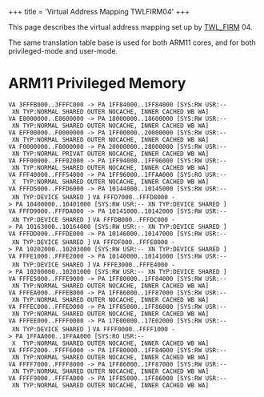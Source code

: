 +++
title = 'Virtual Address Mapping TWLFIRM04'
+++

This page describes the virtual address mapping set up by
[TWL_FIRM](FIRM#TWL_FIRM_and_AGB_FIRM "wikilink") 04.

The same translation table base is used for both ARM11 cores, and for
both privileged-mode and user-mode.

# ARM11 Privileged Memory

`VA 3FFFB000..3FFFC000 -> PA 1FF84000..1FF84000 [SYS:RW USR:-- XN TYP:NORMAL SHARED OUTER NOCACHE, INNER CACHED WB WA]`
`VA E8000000..E8600000 -> PA 18000000..18600000 [SYS:RW USR:-- XN TYP:NORMAL SHARED OUTER NOCACHE, INNER CACHED WB WA]`
`VA EFF00000..F0000000 -> PA 1FF00000..20000000 [SYS:RW USR:-- XN TYP:NORMAL SHARED OUTER NOCACHE, INNER CACHED WB WA]`
`VA F0000000..F8000000 -> PA 20000000..28000000 [SYS:RW USR:-- XN TYP:NORMAL PRIVAT OUTER NOCACHE, INNER CACHED WB WA]`
`VA FFF00000..FFF02000 -> PA 1FF94000..1FF96000 [SYS:RW USR:-- XN TYP:NORMAL SHARED OUTER NOCACHE, INNER CACHED WB WA]`
`VA FFF40000..FFF54000 -> PA 1FF96000..1FFAA000 [SYS:RO USR:-- X  TYP:NORMAL SHARED OUTER NOCACHE, INNER CACHED WB WA]`
`VA FFFD5000..FFFD6000 -> PA 10144000..10145000 [SYS:RW USR:-- XN TYP:DEVICE SHARED ]`
`VA FFFD7000..FFFD8000 -> PA 10400000..10401000 [SYS:RW USR:-- XN TYP:DEVICE SHARED ]`
`VA FFFD9000..FFFDA000 -> PA 10141000..10142000 [SYS:RW USR:-- XN TYP:DEVICE SHARED ]`
`VA FFFDB000..FFFDC000 -> PA 10163000..10164000 [SYS:RW USR:-- XN TYP:DEVICE SHARED ]`
`VA FFFDD000..FFFDE000 -> PA 10146000..10147000 [SYS:RW USR:-- XN TYP:DEVICE SHARED ]`
`VA FFFDF000..FFFE0000 -> PA 10202000..10203000 [SYS:RW USR:-- XN TYP:DEVICE SHARED ]`
`VA FFFE1000..FFFE2000 -> PA 10140000..10141000 [SYS:RW USR:-- XN TYP:DEVICE SHARED ]`
`VA FFFE3000..FFFE4000 -> PA 10200000..10201000 [SYS:RW USR:-- XN TYP:DEVICE SHARED ]`
`VA FFFE5000..FFFE9000 -> PA 1FF80000..1FF84000 [SYS:RW USR:-- XN TYP:NORMAL SHARED OUTER NOCACHE, INNER CACHED WB WA]`
`VA FFFEA000..FFFEB000 -> PA 1FF86000..1FF87000 [SYS:RW USR:-- XN TYP:NORMAL SHARED OUTER NOCACHE, INNER CACHED WB WA]`
`VA FFFEC000..FFFED000 -> PA 1FF85000..1FF86000 [SYS:RW USR:-- XN TYP:NORMAL SHARED OUTER NOCACHE, INNER CACHED WB WA]`
`VA FFFEE000..FFFF0000 -> PA 17E00000..17E02000 [SYS:RW USR:-- XN TYP:DEVICE SHARED ]`
`VA FFFF0000..FFFF1000 -> PA 1FFAA000..1FFAA000 [SYS:RO USR:-- X  TYP:NORMAL SHARED OUTER NOCACHE, INNER CACHED WB WA]`
`VA FFFF2000..FFFF6000 -> PA 1FF80000..1FF84000 [SYS:RW USR:-- XN TYP:NORMAL SHARED OUTER NOCACHE, INNER CACHED WB WA]`
`VA FFFF7000..FFFF8000 -> PA 1FF86000..1FF87000 [SYS:RW USR:-- XN TYP:NORMAL SHARED OUTER NOCACHE, INNER CACHED WB WA]`
`VA FFFF9000..FFFFA000 -> PA 1FF85000..1FF86000 [SYS:RW USR:-- XN TYP:NORMAL SHARED OUTER NOCACHE, INNER CACHED WB WA]`